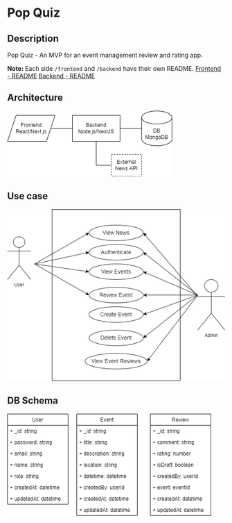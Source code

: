 # Pop Quiz

## Description

Pop Quiz - An MVP for an event management review and rating app.

**Note:** Each side `/frontend` and `/backend` have their own README. [Frontend - README](./frontend/README.md) [Backend - README](./backend/README.md)

## Architecture

<img src="./docs/architecture.png" />

## Use case

<img src="./docs/use-case.png" />

## DB Schema

<img src="./docs/db.png" />
